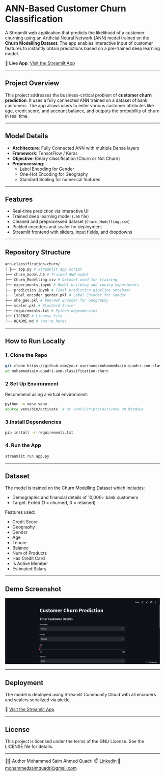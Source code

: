 # ANN-Based Customer Churn Classification

A Streamlit web application that predicts the likelihood of a customer churning using an Artificial Neural Network (ANN) model trained on the **Churn Modelling Dataset**. The app enables interactive input of customer features to instantly obtain predictions based on a pre-trained deep learning model.

🔗 **Live App**: [Visit the Streamlit App](https://ann-classification-churn-3kq5m6c96mw9lz48bszpqv.streamlit.app/)

---

## Project Overview

This project addresses the business-critical problem of **customer churn prediction**. It uses a fully connected ANN trained on a dataset of bank customers. The app allows users to enter various customer attributes like age, credit score, and account balance, and outputs the probability of churn in real time.

---

## Model Details

- **Architecture**: Fully Connected ANN with multiple Dense layers
- **Framework**: TensorFlow / Keras
- **Objective**: Binary classification (Churn or Not Churn)
- **Preprocessing**:
  - Label Encoding for Gender
  - One-Hot Encoding for Geography
  - Standard Scaling for numerical features

---

## Features

- Real-time prediction via interactive UI
- Trained deep learning model (`.h5` file)
- Cleaned and preprocessed dataset (`Churn_Modelling.csv`)
- Pickled encoders and scaler for deployment
- Streamlit frontend with sliders, input fields, and dropdowns

---

## Repository Structure
```bash
ann-classification-churn/
│ ├── app.py # Streamlit app script
├── churn_model.h5 # Trained ANN model
├── Churn_Modelling.csv # Dataset used for training
├── experiments.ipynb # Model building and tuning experiments
├── prediction.ipynb # Final prediction pipeline notebook
├── label_encoder_gender.pkl # Label Encoder for Gender
├── ohe_geo.pkl # One-Hot Encoder for Geography
├── scaler.pkl # Standard Scaler
├── requirements.txt # Python dependencies
├── LICENSE # License file
└── README.md # You're here!

```

---

## How to Run Locally

### 1. Clone the Repo

```bash
git clone https://github.com/your-username/mohammedsaim-quadri-ann-classification-churn.git
cd mohammedsaim-quadri-ann-classification-churn
```

### 2.Set Up Environment
Recommend using a virtual environment:
```bash
python -m venv venv
source venv/bin/activate  # or venv\Scripts\activate on Windows
```

### 3.Install Dependencies
```bash
pip install -r requirements.txt
```

### 4. Run the App
```bash
streamlit run app.py
```

---

## Dataset
The model is trained on the Churn Modelling Dataset which includes:
- Demographic and financial details of 10,000+ bank customers
- Target: Exited (1 = churned, 0 = retained)

Features used:
- Credit Score
- Geography
- Gender
- Age
- Tenure
- Balance
- Num of Products
- Has Credit Card
- Is Active Member
- Estimated Salary

---

## Demo Screenshot
![App Screenshot](./demo.png)

---

## Deployment
The model is deployed using Streamlit Community Cloud with all encoders and scalers serialized via pickle.

🔗 [Visit the Streamlit App](https://ann-classification-churn-3kq5m6c96mw9lz48bszpqv.streamlit.app/)

---

## License
This project is licensed under the terms of the GNU License. See the LICENSE file for details.

---
👨‍💻 Author
Mohammed Saim Ahmed Quadri
📫 [LinkedIn](https://www.linkedin.com/in/msaquadri)
📧 mohammedsaimquadri@gmail.com

